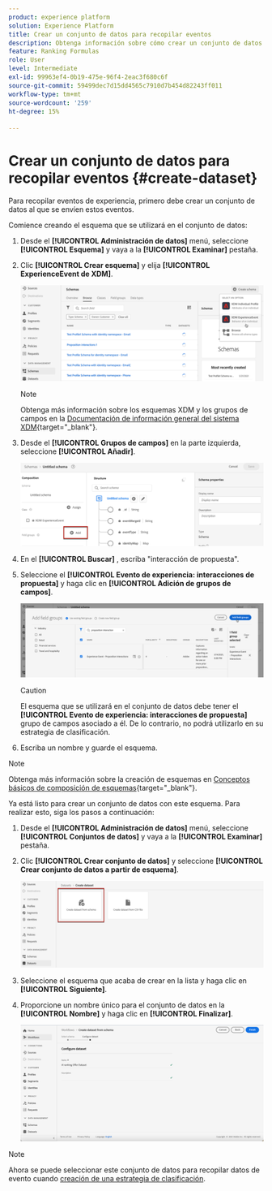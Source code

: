 ```yaml
---
product: experience platform
solution: Experience Platform
title: Crear un conjunto de datos para recopilar eventos
description: Obtenga información sobre cómo crear un conjunto de datos para recopilar eventos
feature: Ranking Formulas
role: User
level: Intermediate
exl-id: 99963ef4-0b19-475e-96f4-2eac3f680c6f
source-git-commit: 59499dec7d15dd4565c7910d7b454d82243ff011
workflow-type: tm+mt
source-wordcount: '259'
ht-degree: 15%

---
```


# Crear un conjunto de datos para recopilar eventos {#create-dataset}

Para recopilar eventos de experiencia, primero debe crear un conjunto de datos al que se envíen estos eventos.

Comience creando el esquema que se utilizará en el conjunto de datos:

1. Desde el **[!UICONTROL Administración de datos]** menú, seleccione **[!UICONTROL Esquema]** y vaya a la **[!UICONTROL Examinar]** pestaña.

1. Clic **[!UICONTROL Crear esquema]** y elija **[!UICONTROL ExperienceEvent de XDM]**.

   ![](../assets/ai-ranking-xdm-event.png)

   >[!NOTE]
   >
   >Obtenga más información sobre los esquemas XDM y los grupos de campos en la [Documentación de información general del sistema XDM](https://experienceleague.adobe.com/docs/experience-platform/xdm/home.html?lang=es){target="_blank"}.

1. Desde el **[!UICONTROL Grupos de campos]** en la parte izquierda, seleccione **[!UICONTROL Añadir]**.

   ![](../assets/ai-ranking-fields-groups.png)

1. En el **[!UICONTROL Buscar]** , escriba &quot;interacción de propuesta&quot;.

1. Seleccione el **[!UICONTROL Evento de experiencia: interacciones de propuesta]** y haga clic en **[!UICONTROL Adición de grupos de campos]**.

   ![](../assets/ai-ranking-add-field-group.png)

   >[!CAUTION]
   >
   >El esquema que se utilizará en el conjunto de datos debe tener el **[!UICONTROL Evento de experiencia: interacciones de propuesta]** grupo de campos asociado a él. De lo contrario, no podrá utilizarlo en su estrategia de clasificación.

1. Escriba un nombre y guarde el esquema.

>[!NOTE]
>
>Obtenga más información sobre la creación de esquemas en [Conceptos básicos de composición de esquemas](https://experienceleague.adobe.com/docs/experience-platform/xdm/schema/composition.html#understanding-schemas){target="_blank"}.

Ya está listo para crear un conjunto de datos con este esquema. Para realizar esto, siga los pasos a continuación:

1. Desde el **[!UICONTROL Administración de datos]** menú, seleccione **[!UICONTROL Conjuntos de datos]** y vaya a la **[!UICONTROL Examinar]** pestaña.

1. Clic **[!UICONTROL Crear conjunto de datos]** y seleccione **[!UICONTROL Crear conjunto de datos a partir de esquema]**.

   ![](../assets/ai-ranking-create-dataset-from-schema.png)

1. Seleccione el esquema que acaba de crear en la lista y haga clic en **[!UICONTROL Siguiente]**.

1. Proporcione un nombre único para el conjunto de datos en la **[!UICONTROL Nombre]** y haga clic en **[!UICONTROL Finalizar]**.

   ![](../assets/ai-ranking-dataset-name.png)

>[!NOTE]
>
>Ahora se puede seleccionar este conjunto de datos para recopilar datos de evento cuando [creación de una estrategia de clasificación](#create-ranking-strategy).
